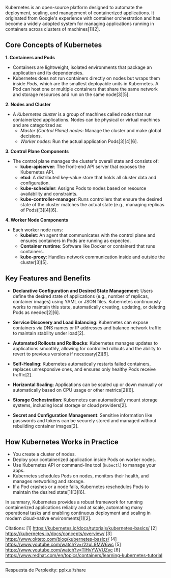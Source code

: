 Kubernetes is an open-source platform designed to automate the deployment, scaling, and management of containerized applications. It originated from Google's experience with container orchestration and has become a widely adopted system for managing applications running in containers across clusters of machines[1][2].

## Core Concepts of Kubernetes

**1. Containers and Pods**  
- Containers are lightweight, isolated environments that package an application and its dependencies.  
- Kubernetes does not run containers directly on nodes but wraps them inside *Pods*, which are the smallest deployable units in Kubernetes. A Pod can host one or multiple containers that share the same network and storage resources and run on the same node[3][5].

**2. Nodes and Cluster**  
- A *Kubernetes cluster* is a group of machines called *nodes* that run containerized applications. Nodes can be physical or virtual machines and are categorized as:  
  - *Master (Control Plane) nodes*: Manage the cluster and make global decisions.  
  - *Worker nodes*: Run the actual application Pods[3][4][6].

**3. Control Plane Components**  
- The control plane manages the cluster's overall state and consists of:  
  - **kube-apiserver**: The front-end API server that exposes the Kubernetes API.  
  - **etcd**: A distributed key-value store that holds all cluster data and configuration.  
  - **kube-scheduler**: Assigns Pods to nodes based on resource availability and constraints.  
  - **kube-controller-manager**: Runs controllers that ensure the desired state of the cluster matches the actual state (e.g., managing replicas of Pods)[3][4][6].

**4. Worker Node Components**  
- Each worker node runs:  
  - **kubelet**: An agent that communicates with the control plane and ensures containers in Pods are running as expected.  
  - **Container runtime**: Software like Docker or containerd that runs containers.  
  - **kube-proxy**: Handles network communication inside and outside the cluster[3][5].

## Key Features and Benefits

- **Declarative Configuration and Desired State Management**: Users define the desired state of applications (e.g., number of replicas, container images) using YAML or JSON files. Kubernetes continuously works to maintain this state, automatically creating, updating, or deleting Pods as needed[2][6].

- **Service Discovery and Load Balancing**: Kubernetes can expose containers via DNS names or IP addresses and balance network traffic to maintain stability under load[2].

- **Automated Rollouts and Rollbacks**: Kubernetes manages updates to applications smoothly, allowing for controlled rollouts and the ability to revert to previous versions if necessary[2][6].

- **Self-Healing**: Kubernetes automatically restarts failed containers, replaces unresponsive ones, and ensures only healthy Pods receive traffic[2].

- **Horizontal Scaling**: Applications can be scaled up or down manually or automatically based on CPU usage or other metrics[2][6].

- **Storage Orchestration**: Kubernetes can automatically mount storage systems, including local storage or cloud providers[2].

- **Secret and Configuration Management**: Sensitive information like passwords and tokens can be securely stored and managed without rebuilding container images[2].

## How Kubernetes Works in Practice

- You create a cluster of nodes.  
- Deploy your containerized application inside Pods on worker nodes.  
- Use Kubernetes API or command-line tool (`kubectl`) to manage your apps.  
- Kubernetes schedules Pods on nodes, monitors their health, and manages networking and storage.  
- If a Pod crashes or a node fails, Kubernetes reschedules Pods to maintain the desired state[1][3][6].

In summary, Kubernetes provides a robust framework for running containerized applications reliably and at scale, automating many operational tasks and enabling continuous deployment and scaling in modern cloud-native environments[1][2].

Citations:
[1] https://kubernetes.io/docs/tutorials/kubernetes-basics/
[2] https://kubernetes.io/docs/concepts/overview/
[3] https://www.okteto.com/blog/kubernetes-basics/
[4] https://www.youtube.com/watch?v=r2zuL9MW6wc
[5] https://www.youtube.com/watch?v=TlHvYWVUZyc
[6] https://www.redhat.com/en/topics/containers/learning-kubernetes-tutorial

---
Respuesta de Perplexity: pplx.ai/share